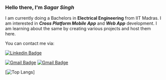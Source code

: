 ### Hello there, I'm ***Sagar Singh***

I am currently doing a Bachelors in **Electrical Engineering** from IIT Madras.
I am interested in ***Cross Platform Mobile App*** and ***Web App*** development. I am learning about the same by creating various projects and host them here.

You can contact me via:

[![Linkedin Badge](https://img.shields.io/badge/-SagarSingh-blue?style=flat-square&logo=Linkedin&logoColor=white&link=https://www.linkedin.com/in/andrexsaddler/)](https://www.linkedin.com/in/sagar-singh-99b74422a/)

[![Gmail Badge](https://img.shields.io/badge/-sagarsinghprj@gmail.com-c14438?style=flat-square&logo=Gmail&logoColor=white&link=mailto:contact@rehkloos.com)](mailto:sagarsinghprj@gmail.com)
[![Gmail Badge](https://img.shields.io/badge/-ee20b115@smail.iitm.ac.in-c14438?style=flat-square&logo=Gmail&logoColor=white&link=mailto:ee20b115@smail.iitm.ac.in)](mailto:sagarsinghprj@gmail.com)


[![Top Langs](https://github-readme-stats.vercel.app/api/top-langs/?username=SagarSingh1324&theme=highcontrast)]


